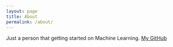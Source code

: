 ```yaml
---
layout: page
title: About
permalink: /about/
---
```


Just a person that getting started on Machine Learning. [My GitHub](https://github.com/YoelRegen)